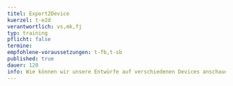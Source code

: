 ```yaml
---
titel: Export2Device
kuerzel: t-e2d
verantwortlich: vs,mk,fj
typ: training
pflicht: false
termine: 
empfohlene-voraussetzungen: t-fb,t-sb
published: true
dauer: 120
info: Wie können wir unsere Entwürfe auf verschiedenen Devices anschauen und überprüfen?
---
```


